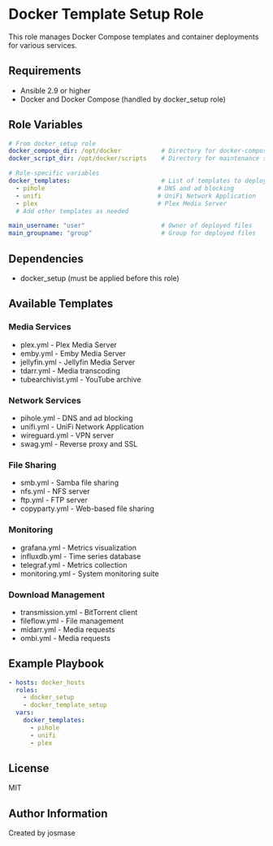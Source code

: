 # Docker Template Setup Role

This role manages Docker Compose templates and container deployments for various services.

## Requirements

- Ansible 2.9 or higher
- Docker and Docker Compose (handled by docker_setup role)

## Role Variables

```yaml
# From docker_setup role
docker_compose_dir: /opt/docker           # Directory for docker-compose files
docker_script_dir: /opt/docker/scripts    # Directory for maintenance scripts

# Role-specific variables
docker_templates:                         # List of templates to deploy
  - pihole                               # DNS and ad blocking
  - unifi                                # UniFi Network Application
  - plex                                 # Plex Media Server
  # Add other templates as needed

main_username: "user"                     # Owner of deployed files
main_groupname: "group"                   # Group for deployed files
```

## Dependencies

- docker_setup (must be applied before this role)

## Available Templates

### Media Services
- plex.yml - Plex Media Server
- emby.yml - Emby Media Server
- jellyfin.yml - Jellyfin Media Server
- tdarr.yml - Media transcoding
- tubearchivist.yml - YouTube archive

### Network Services
- pihole.yml - DNS and ad blocking
- unifi.yml - UniFi Network Application
- wireguard.yml - VPN server
- swag.yml - Reverse proxy and SSL

### File Sharing
- smb.yml - Samba file sharing
- nfs.yml - NFS server
- ftp.yml - FTP server
- copyparty.yml - Web-based file sharing

### Monitoring
- grafana.yml - Metrics visualization
- influxdb.yml - Time series database
- telegraf.yml - Metrics collection
- monitoring.yml - System monitoring suite

### Download Management
- transmission.yml - BitTorrent client
- fileflow.yml - File management
- midarr.yml - Media requests
- ombi.yml - Media requests

## Example Playbook

```yaml
- hosts: docker_hosts
  roles:
    - docker_setup
    - docker_template_setup
  vars:
    docker_templates:
      - pihole
      - unifi
      - plex
```

## License

MIT

## Author Information

Created by josmase